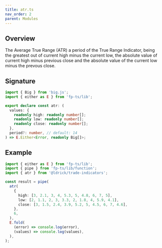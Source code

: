 ```yaml
---
title: atr.ts
nav_order: 2
parent: Modules
---
```


## Overview

The Average True Range (ATR) a period of the True Range Indicator, being the greatest out of current high minus the current low, the absolute value of current high minus previous close and the absolute value of the current low minus the prevous close.

## Signature

```typescript
import { Big } from 'big.js';
import { either as E } from 'fp-ts/lib';

export declare const atr: (
  values: {
    readonly high: readonly number[];
    readonly low: readonly number[];
    readonly close: readonly number[];
  },
  period?: number, // default: 14
) => E.Either<Error, readonly Big[]>;
```

## Example

```typescript
import { either as E } from 'fp-ts/lib';
import { pipe } from 'fp-ts/lib/function';
import { atr } from '@ldrick/trade-indicators';

const result = pipe(
  atr(
    {
      high: [3, 2.1, 3, 4, 5.3, 5, 4.8, 6, 7, 5],
      low: [2, 1.1, 2, 3, 3.3, 2, 1.8, 4, 5.9, 4.1],
      close: [3, 1.5, 2.4, 3.9, 5.2, 5, 4.5, 6, 7, 4.6],
    },
    6,
  ),
  E.fold(
    (error) => console.log(error),
    (values) => console.log(values),
  ),
);
```
